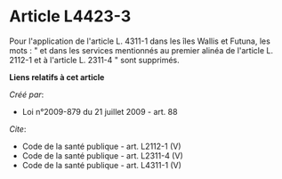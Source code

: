 # Article L4423-3

Pour l'application de l'article L. 4311-1 dans les îles Wallis et Futuna, les mots : " et dans les services mentionnés au
premier alinéa de l'article L. 2112-1 et à l'article L. 2311-4 " sont supprimés.

**Liens relatifs à cet article**

_Créé par_:

  - Loi n°2009-879 du 21 juillet 2009 - art. 88

_Cite_:

  - Code de la santé publique - art. L2112-1 (V)
  - Code de la santé publique - art. L2311-4 (V)
  - Code de la santé publique - art. L4311-1 (V)
